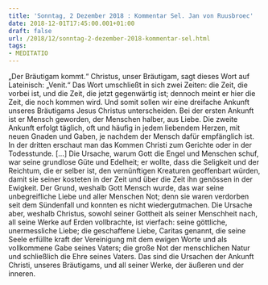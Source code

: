 ```yaml
---
title: 'Sonntag, 2 Dezember 2018 : Kommentar Sel. Jan von Ruusbroec'
date: 2018-12-01T17:45:00.001+01:00
draft: false
url: /2018/12/sonntag-2-dezember-2018-kommentar-sel.html
tags: 
- MEDITATIO
---
```


„Der Bräutigam kommt.“ Christus, unser Bräutigam, sagt dieses Wort auf Lateinisch: „Venit.“ Das Wort umschließt in sich zwei Zeiten: die Zeit, die vorbei ist, und die Zeit, die jetzt gegenwärtig ist; dennoch meint er hier die Zeit, die noch kommen wird. Und somit sollen wir eine dreifache Ankunft unseres Bräutigams Jesus Christus unterscheiden. Bei der ersten Ankunft ist er Mensch geworden, der Menschen halber, aus Liebe. Die zweite Ankunft erfolgt täglich, oft und häufig in jedem liebendem Herzen, mit neuen Gnaden und Gaben, je nachdem der Mensch dafür empfänglich ist. In der dritten erschaut man das Kommen Christi zum Gerichte oder in der Todesstunde. \[…\] Die Ursache, warum Gott die Engel und Menschen schuf, war seine grundlose Güte und Edelheit; er wollte, dass die Seligkeit und der Reichtum, die er selber ist, den vernünftigen Kreaturen geoffenbart würden, damit sie seiner kosteten in der Zeit und über die Zeit ihn genössen in der Ewigkeit. Der Grund, weshalb Gott Mensch wurde, das war seine unbegreifliche Liebe und aller Menschen Not; denn sie waren verdorben seit dem Sündenfall und konnten es nicht wiedergutmachen. Die Ursache aber, weshalb Christus, sowohl seiner Gottheit als seiner Menschheit nach, all seine Werke auf Erden vollbrachte, ist vierfach: seine göttliche, unermessliche Liebe; die geschaffene Liebe, Caritas genannt, die seine Seele erfüllte kraft der Vereinigung mit dem ewigen Worte und als vollkommene Gabe seines Vaters; die große Not der menschlichen Natur und schließlich die Ehre seines Vaters. Das sind die Ursachen der Ankunft Christi, unseres Bräutigams, und all seiner Werke, der äußeren und der inneren.